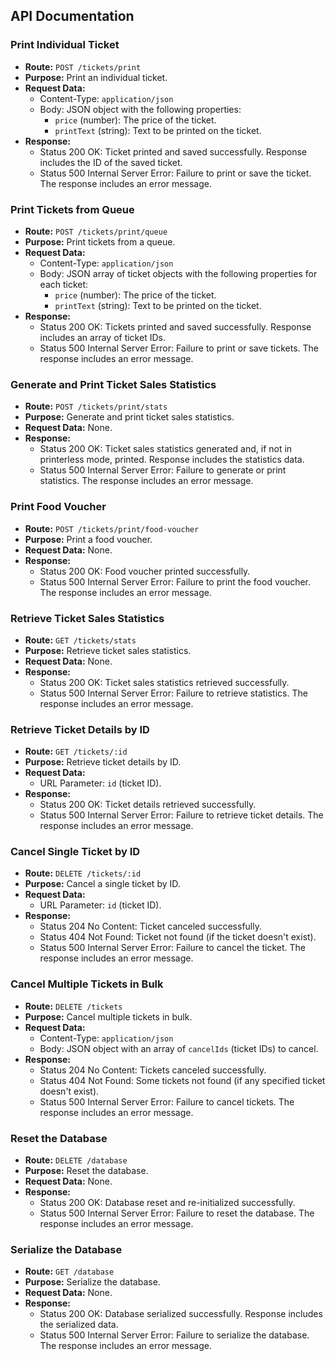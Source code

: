 ## API Documentation

### Print Individual Ticket

- **Route:** `POST /tickets/print`
- **Purpose:** Print an individual ticket.
- **Request Data:**
  - Content-Type: `application/json`
  - Body: JSON object with the following properties:
    - `price` (number): The price of the ticket.
    - `printText` (string): Text to be printed on the ticket.
- **Response:**
  - Status 200 OK: Ticket printed and saved successfully. Response includes the ID of the saved ticket.
  - Status 500 Internal Server Error: Failure to print or save the ticket. The response includes an error message.

### Print Tickets from Queue

- **Route:** `POST /tickets/print/queue`
- **Purpose:** Print tickets from a queue.
- **Request Data:**
  - Content-Type: `application/json`
  - Body: JSON array of ticket objects with the following properties for each ticket:
    - `price` (number): The price of the ticket.
    - `printText` (string): Text to be printed on the ticket.
- **Response:**
  - Status 200 OK: Tickets printed and saved successfully. Response includes an array of ticket IDs.
  - Status 500 Internal Server Error: Failure to print or save tickets. The response includes an error message.

### Generate and Print Ticket Sales Statistics

- **Route:** `POST /tickets/print/stats`
- **Purpose:** Generate and print ticket sales statistics.
- **Request Data:** None.
- **Response:**
  - Status 200 OK: Ticket sales statistics generated and, if not in printerless mode, printed. Response includes the statistics data.
  - Status 500 Internal Server Error: Failure to generate or print statistics. The response includes an error message.

### Print Food Voucher

- **Route:** `POST /tickets/print/food-voucher`
- **Purpose:** Print a food voucher.
- **Request Data:** None.
- **Response:**
  - Status 200 OK: Food voucher printed successfully.
  - Status 500 Internal Server Error: Failure to print the food voucher. The response includes an error message.

### Retrieve Ticket Sales Statistics

- **Route:** `GET /tickets/stats`
- **Purpose:** Retrieve ticket sales statistics.
- **Request Data:** None.
- **Response:**
  - Status 200 OK: Ticket sales statistics retrieved successfully.
  - Status 500 Internal Server Error: Failure to retrieve statistics. The response includes an error message.

### Retrieve Ticket Details by ID

- **Route:** `GET /tickets/:id`
- **Purpose:** Retrieve ticket details by ID.
- **Request Data:**
  - URL Parameter: `id` (ticket ID).
- **Response:**
  - Status 200 OK: Ticket details retrieved successfully.
  - Status 500 Internal Server Error: Failure to retrieve ticket details. The response includes an error message.

### Cancel Single Ticket by ID

- **Route:** `DELETE /tickets/:id`
- **Purpose:** Cancel a single ticket by ID.
- **Request Data:**
  - URL Parameter: `id` (ticket ID).
- **Response:**
  - Status 204 No Content: Ticket canceled successfully.
  - Status 404 Not Found: Ticket not found (if the ticket doesn't exist).
  - Status 500 Internal Server Error: Failure to cancel the ticket. The response includes an error message.

### Cancel Multiple Tickets in Bulk

- **Route:** `DELETE /tickets`
- **Purpose:** Cancel multiple tickets in bulk.
- **Request Data:**
  - Content-Type: `application/json`
  - Body: JSON object with an array of `cancelIds` (ticket IDs) to cancel.
- **Response:**
  - Status 204 No Content: Tickets canceled successfully.
  - Status 404 Not Found: Some tickets not found (if any specified ticket doesn't exist).
  - Status 500 Internal Server Error: Failure to cancel tickets. The response includes an error message.

### Reset the Database

- **Route:** `DELETE /database`
- **Purpose:** Reset the database.
- **Request Data:** None.
- **Response:**
  - Status 200 OK: Database reset and re-initialized successfully.
  - Status 500 Internal Server Error: Failure to reset the database. The response includes an error message.

### Serialize the Database

- **Route:** `GET /database`
- **Purpose:** Serialize the database.
- **Request Data:** None.
- **Response:**
  - Status 200 OK: Database serialized successfully. Response includes the serialized data.
  - Status 500 Internal Server Error: Failure to serialize the database. The response includes an error message.
